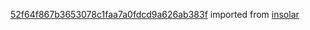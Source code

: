 [52f64f867b3653078c1faa7a0fdcd9a626ab383f](https://github.com/insolar/insolar/commit/52f64f867b3653078c1faa7a0fdcd9a626ab383f) imported from [insolar](https://github.com/insolar/insolar)
